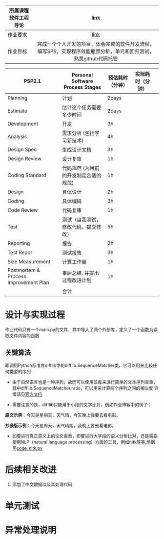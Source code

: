 | 所属课程软件工程导论 |        [link](https://edu.cnblogs.com/campus/gdgy/CSGrade21-12)         |
|------------|:-----------------------------------------------------------------------:|
| 作业要求       | [link](https://edu.cnblogs.com/campus/gdgy/CSGrade21-12/homework/13014) |
| 作业目标       |      完成一个个人开发的项目，体会完整的软件开发流程，编写SPS，实现程序效能瓶颈分析，单元和回归测试，熟悉github代码托管      |



| PSP2.1 | Personal Software Process Stages | 预估耗时（分钟） | 实际耗时（分钟） ||
|---|---|---|-------|---|
|Planning| 计划| 2days    |       |
|Estimate|估计这个任务需要多少时间| 2days    |       |
|Development|开发| 3h       |       |
|Analysis|需求分析 (包括学习新技术)| 4h       |       |
|Design Spec|生成设计文档| 3h       |       |
|Design Review|设计复审| 1h       |       |
|Coding Standard|代码规范 (为目前的开发制定合适的规范)| 1h       |       |
|Design|具体设计| 2h       |       |
|Coding|具体编码| 3h       |       |
|Code Review|代码复审| 1h       |       |
|Test|测试（自我测试，修改代码，提交修改）| 5h       |       |
|Reporting|报告| 2h       |       |
|Test Repor|测试报告| 3h       |       |
|Size Measurement|计算工作量| 1h       |       |
|Postmortem & Process Improvement Plan|事后总结, 并提出过程改进计划| 1h       |       |
||合计|          |       |


# 设计与实现过程
作业代码只有一个main.py的文件，其中导入了两个外部库，定义了一个函数为读取文件内容的函数

## 关键算法

即调用Python标准库difflib中的difflib.SequenceMatcher类，它可以用来比较任何类型的序列

+ 由于自然语言也是一种序列，故而可以使用该库来进行简单的文本序列查重，其中difflib.SequenceMatcher.ratio，可以用来计算两个序列之间的相似度
详情请见[官方文档](https://docs.python.org/3/library/difflib.html)

+ 需要注意的是，difflib只能用于小段的文字比对，例如作业博客中的例子：

**原文示例**：今天是星期天，天气晴，今天晚上我要去看电影。

**抄袭版示例**：今天是周天，天气晴朗，我晚上要去看电影。

+ 如要进行真正意义上的论文查重，即要进行大字段的语义分析比对，还是需要使用NLP（natural language processing）方面的工具，例如nltk等等,示例见[code_nltk.py](code_nltk.py)

# 后续相关改进
1. 添加了中文数据以及其处理代码

# 单元测试

# 异常处理说明

 

 

